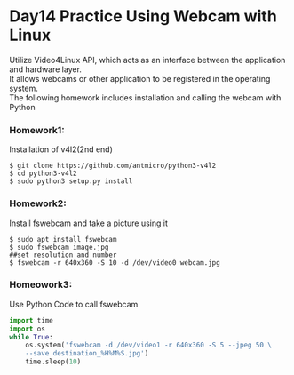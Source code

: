 # Day14 Practice Using Webcam with  Linux
Utilize Video4Linux API, which acts as an interface between the application and hardware layer.<br /> 
It allows webcams or other application to be registered in the operating system.<br />
The following homework includes installation and calling the webcam with Python

### Homework1:
Installation of v4l2(2nd end)
```linux
$ git clone https://github.com/antmicro/python3-v4l2
$ cd python3-v4l2
$ sudo python3 setup.py install
```
### Homework2:
Install fswebcam and take a picture using it
```linux
$ sudo apt install fswebcam
$ sudo fswebcam image.jpg
##set resolution and number
$ fswebcam -r 640x360 -S 10 -d /dev/video0 webcam.jpg
```
### Homeowork3:
Use Python Code to call fswebcam
```python
import time
import os
while True:
	os.system('fswebcam -d /dev/video1 -r 640x360 -S 5 --jpeg 50 \
	--save destination_%H%M%S.jpg')
	time.sleep(10)
 ```
